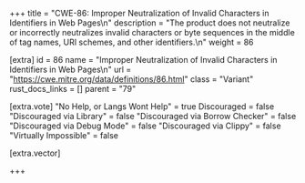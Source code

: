 +++
title = "CWE-86: Improper Neutralization of Invalid Characters in Identifiers in Web Pages\n"
description = "The product does not neutralize or incorrectly neutralizes invalid characters or byte sequences in the middle of tag names, URI schemes, and other identifiers.\n"
weight = 86

[extra]
id = 86
name = "Improper Neutralization of Invalid Characters in Identifiers in Web Pages\n"
url = "https://cwe.mitre.org/data/definitions/86.html"
class = "Variant"
rust_docs_links = []
parent = "79"

[extra.vote]
"No Help, or Langs Wont Help" = true
Discouraged = false
"Discouraged via Library" = false
"Discouraged via Borrow Checker" = false
"Discouraged via Debug Mode" = false
"Discouraged via Clippy" = false
"Virtually Impossible" = false

[extra.vector]

+++